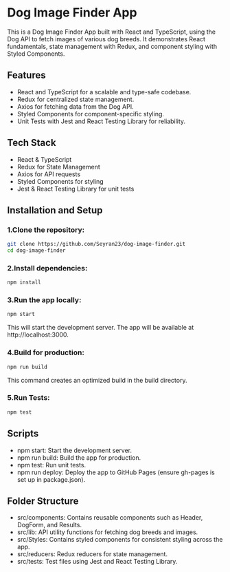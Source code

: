 # Dog Image Finder App

This is a Dog Image Finder App built with React and TypeScript, using the Dog API to fetch images of various dog breeds. It demonstrates React fundamentals, state management with Redux, and component styling with Styled Components.



## Features
- React and TypeScript for a scalable and type-safe codebase.
- Redux for centralized state management.
- Axios for fetching data from the Dog API.
- Styled Components for component-specific styling.
- Unit Tests with Jest and React Testing Library for reliability.

## Tech Stack
- React & TypeScript
- Redux for State Management
- Axios for API requests
- Styled Components for styling
- Jest & React Testing Library for unit tests

## Installation and Setup

### 1.Clone the repository:

```bash
git clone https://github.com/Seyran23/dog-image-finder.git
cd dog-image-finder

```

### 2.Install dependencies:

```bash
npm install
```

### 3.Run the app locally:

```bash
npm start
```

This will start the development server. The app will be available at http://localhost:3000.

### 4.Build for production:

```bash
npm run build
```
This command creates an optimized build in the build directory.

### 5.Run Tests:

```bash
npm test
```

## Scripts
- npm start: Start the development server.
- npm run build: Build the app for production.
- npm test: Run unit tests. 
- npm run deploy: Deploy the app to GitHub Pages (ensure gh-pages is set up in package.json).


## Folder Structure
- src/components: Contains reusable components such as Header, DogForm, and Results.
- src/lib: API utility functions for fetching dog breeds and images.
- src/Styles: Contains styled components for consistent styling across the app.
- src/reducers: Redux reducers for state management.
- src/tests: Test files using Jest and React Testing Library.